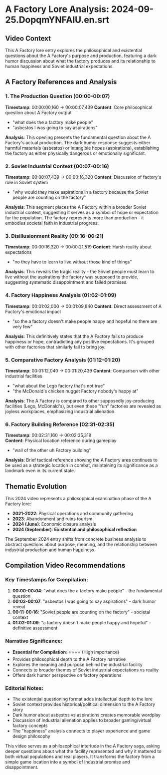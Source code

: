 # A Factory Lore Analysis: 2024-09-25.DopqmYNFAlU.en.srt

## Video Context

This A Factory lore entry explores the philosophical and existential questions about the A Factory's purpose and production, featuring a dark humor discussion about what the factory produces and its relationship to human happiness and Soviet industrial expectations.

## A Factory References and Analysis

### 1. The Production Question (00:00-00:07)

**Timestamp**: 00:00:00,160 → 00:00:07,439
**Content**: Core philosophical question about A Factory output

- "what does the a factory make people"
- "asbestos I was going to say aspirations"

**Analysis**: This opening presents the fundamental question about the A Factory's actual production. The dark humor response suggests either harmful materials (asbestos) or intangible hopes (aspirations), establishing the factory as either physically dangerous or emotionally significant.

### 2. Soviet Industrial Context (00:07-00:16)

**Timestamp**: 00:00:07,439 → 00:00:16,320
**Content**: Discussion of factory's role in Soviet system

- "why would they make aspirations in a factory because the Soviet people are counting on the factory"

**Analysis**: This segment places the A Factory within a broader Soviet industrial context, suggesting it serves as a symbol of hope or expectation for the population. The factory represents more than production - it embodies societal faith in industrial progress.

### 3. Disillusionment Reality (00:16-00:21)

**Timestamp**: 00:00:16,320 → 00:00:21,519
**Content**: Harsh reality about expectations

- "no they have to learn to live without those kind of things"

**Analysis**: This reveals the tragic reality - the Soviet people must learn to live without the aspirations the factory was supposed to provide, suggesting systematic disappointment and failed promises.

### 4. Factory Happiness Analysis (01:02-01:09)

**Timestamp**: 00:01:02,000 → 00:01:09,840
**Content**: Direct assessment of A Factory's emotional impact

- "so the a factory doesn't make people happy and hopeful no there are very few"

**Analysis**: This definitively states that the A Factory fails to produce happiness or hope, contradicting any positive expectations. It's grouped with other factories that similarly fail to bring joy.

### 5. Comparative Factory Analysis (01:12-01:20)

**Timestamp**: 00:01:12,040 → 00:01:20,439
**Content**: Comparison with other industrial facilities

- "what about the Lego factory that's not true"
- "the McDonald's chicken nugget Factory nobody's happy at"

**Analysis**: The A Factory is compared to other supposedly joy-producing facilities (Lego, McDonald's), but even these "fun" factories are revealed as joyless workplaces, emphasizing industrial alienation.

### 6. Factory Building Reference (02:31-02:35)

**Timestamp**: 00:02:31,160 → 00:02:35,319  
**Content**: Physical location reference during gameplay

- "wall of the other uh Factory building"

**Analysis**: Brief tactical reference showing the A Factory area continues to be used as a strategic location in combat, maintaining its significance as a landmark even in its current state.

## Thematic Evolution

This 2024 video represents a philosophical examination phase of the A Factory lore:

- **2021-2022**: Physical operations and community gathering
- **2023**: Abandonment and ruins tourism
- **2024 (June)**: Economic closure analysis
- **2024 (September)**: **Existential and philosophical reflection**

The September 2024 entry shifts from concrete business analysis to abstract questions about purpose, meaning, and the relationship between industrial production and human happiness.

## Compilation Video Recommendations

### Key Timestamps for Compilation:

1. **00:00-00:04**: "what does the a factory make people" - the fundamental question
2. **00:02-00:07**: "asbestos I was going to say aspirations" - dark humor reveal
3. **00:11-00:16**: "Soviet people are counting on the factory" - societal context
4. **01:02-01:09**: "a factory doesn't make people happy and hopeful" - definitive assessment

### Narrative Significance:

- **Essential for Compilation**: ⭐⭐⭐⭐ (High importance)
- Provides philosophical depth to the A Factory narrative
- Explores the meaning and purpose behind the industrial facility
- Connects to broader themes of Soviet industrial expectations vs reality
- Offers dark humor perspective on factory operations

### Editorial Notes:

- The existential questioning format adds intellectual depth to the lore
- Soviet context provides historical/political dimension to the A Factory story
- Dark humor about asbestos vs aspirations creates memorable wordplay
- Discussion of industrial alienation applies to broader gaming/virtual factory concepts
- The "happiness" analysis connects to player experience and game design philosophy

This video serves as a philosophical interlude in the A Factory saga, asking deeper questions about what the facility represented and why it mattered to both virtual populations and real players. It transforms the factory from a simple game location into a symbol of industrial promise and disappointment.
